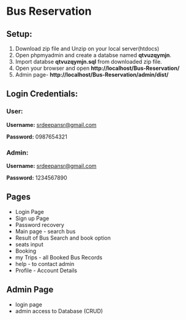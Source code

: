 # Bus Reservation 

## Setup:
1. Download zip file and Unzip on your local server(htdocs)
2. Open phpmyadmin and create a databse named **qtvuzqymjn**.
3. Import databse **qtvuzqymjn.sql** from downloaded zip file.
4. Open your browser and open **http://localhost/Bus-Reservation/**
5. Admin page- **http://localhost/Bus-Reservation/admin/dist/**

## Login Credentials: 
### User:

**Username:** srdeepansr@gmail.com

**Password:** 0987654321

### Admin:
**Username:** srdeepansr@gmail.com

**Password:** 1234567890

## Pages
 * Login Page
 * Sign up Page
 * Password recovery
 * Main page - search bus
 * Result of Bus Search and book option
 * seats input
 * Booking 
 * my Trips - all Booked Bus Records
 * help - to contact admin
 * Profile - Account Details

## Admin Page
 * login page
 * admin access to Database (CRUD)
